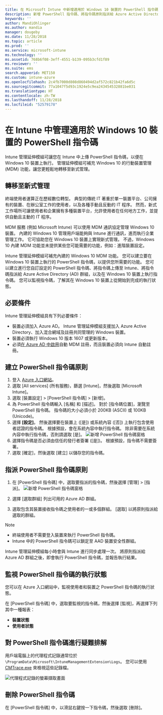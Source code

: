```yaml
---
title: 在 Microsoft Intune 中新增適用於 Windows 10 裝置的 PowerShell 指令碼 - Azure | Microsoft Docs
description: 新增 PowerShell 指令碼、將指令碼原則指派給 Azure Active Directory 群組、使用報告來監視指令碼，以及查看刪除您在 Microsoft Intune 的 Windows 10 裝置上所新增之指令碼的步驟。
keywords: ''
author: MandiOhlinger
ms.author: mandia
manager: dougeby
ms.date: 11/28/2018
ms.topic: article
ms.prod: ''
ms.service: microsoft-intune
ms.technology: ''
ms.assetid: 768b6f08-3eff-4551-b139-095b3cfd1f89
ms.reviewer: ''
ms.suite: ems
search.appverid: MET150
ms.custom: intune-azure
ms.openlocfilehash: 2c4fb7000d808d860494d2af572c821b42fa6d5c
ms.sourcegitcommit: 77a1047f5d93c1924e5c9ea243454532881be031
ms.translationtype: HT
ms.contentlocale: zh-TW
ms.lasthandoff: 11/28/2018
ms.locfileid: "52579178"
---
```

# <a name="manage-powershell-scripts-in-intune-for-windows-10-devices"></a>在 Intune 中管理適用於 Windows 10 裝置的 PowerShell 指令碼
Intune 管理延伸模組可讓您在 Intune 中上傳 PowerShell 指令碼，以便在 Windows 10 裝置上執行。 管理延伸模組可補充 Windows 10 的行動裝置管理 (MDM) 功能，讓您更輕鬆地轉移至新式管理。

## <a name="moving-to-modern-management"></a>轉移至新式管理
終端使用者運算正在歷經數位轉型。 典型的傳統 IT 著重於單一裝置平台、公司擁有的裝置、在辦公室工作的使用者，以及各種手動且反動的 IT 程序。 然而，新式工作場所可讓使用者和企業擁有多種裝置平台，允許使用者在任何地方工作，並提供自動且主動的 IT 程序。 

MDM 服務 (例如 Microsoft Intune) 可以使用 MDM 通訊協定管理 Windows 10 裝置。 內建的 Windows 10 管理用戶端能夠與 Intune 進行通訊，進而執行企業管理工作。 它可協助您在 Windows 10 裝置上實現新式管理。 不過，Windows 10 內建 MDM 功能並未提供某些您可能需要的功能，例如：進階裝置設定。

Intune 管理延伸模組可補充內建的 Windows 10 MDM 功能。 您可以建立要在 Windows 10 裝置上執行的 PowerShell 指令碼，以提供您所需要的功能。 您可以建立進行您自訂設定的 PowerShell 指令碼、將指令碼上傳至 Intune、將指令碼指派給 Azure Active Directory (AD) 群組，以及在 Windows 10 裝置上執行指令碼。 您可以監視指令碼，了解其在 Windows 10 裝置上從開始到完成的執行狀態。

## <a name="prerequisites"></a>必要條件
Intune 管理延伸模組具有下列必要條件：
- 裝置必須加入 Azure AD。 Intune 管理延伸模組支援加入 Azure Active Directory、加入混合網域及註冊共同管理的 Windows 裝置。
- 裝置必須執行 Windows 10 版本 1607 或更新版本。
- 必須[在 Azure AD 中啟用](https://docs.microsoft.com/intune/windows-enroll#enable-windows-10-automatic-enrollment)自動 MDM 註冊，而且裝置必須向 Intune 自動註冊。

## <a name="create-a-powershell-script-policy"></a>建立 PowerShell 指令碼原則 
1. 登入 [Azure 入口網站](https://portal.azure.com)。
2. 選取 [All services] (所有服務)，篩選 [Intune]，然後選取 [Microsoft Intune]。
3. 選取 [裝置設定] > [PowerShell 指令碼] > [新增]。
4. 為 PowerShell 指令碼輸入 [名稱] 和 [描述]。 對於 [指令碼位置]，瀏覽至 PowerShell 指令碼。 指令碼的大小必須小於 200KB (ASCII) 或 100KB (Unicode)。
5. 選擇 **[設定]**。 然後選擇要在裝置上 ([是]) 或系統內容 ([否]) 上執行包含使用者認證的指令碼。 根據預設，會在系統內容中執行指令碼。 除非需要在系統內容中執行指令碼，否則請選取 [是]。 
  ![新增 PowerShell 指令碼窗格](./media/mgmt-extension-add-script.png)
6. 選擇指令碼是否必須由信任的發行者簽署 ([是])。 根據預設，指令碼不需要簽署。 
7. 選取 [確定]，然後選取 [建立] 以儲存您的指令碼。

## <a name="assign-a-powershell-script-policy"></a>指派 PowerShell 指令碼原則
1. 在 [PowerShell 指令碼] 中，選取要指派的指令碼，然後選擇 [管理] > [指派]。
  ![新增 PowerShell 指令碼窗格](./media/mgmt-extension-assignments.png)
 
2. 選擇 [選取群組] 列出可用的 Azure AD 群組。 
3. 選取包含其裝置接收指令碼之使用者的一或多個群組。 [選取] 以將原則指派給選取的群組。

> [!NOTE]
> - 終端使用者不需要登入裝置來執行 PowerShell 指令碼。 
> - Intune 中的 PowerShell 指令碼可以鎖定至 AAD 裝置安全性群組。

Intune 管理延伸模組每小時會與 Intune 進行同步處理一次。 將原則指派給 Azure AD 群組之後，即會執行 PowerShell 指令碼，並報告執行結果。 
 
## <a name="monitor-run-status-for-powershell-scripts"></a>監視 PowerShell 指令碼的執行狀態
您可以在 Azure 入口網站中，監視使用者和裝置之 PowerShell 指令碼的執行狀態。

在 [PowerShell 指令碼] 中，選取要監視的指令碼，然後選擇 [監視]，再選擇下列其中一種報表：
   - **裝置狀態**
   - **使用者狀態**

## <a name="troubleshoot-powershell-scripts"></a>對 PowerShell 指令碼進行疑難排解

用戶端電腦上的代理程式記錄通常位於 `\ProgramData\Microsoft\IntuneManagementExtension\Logs`。 您可以使用 [CMTrace.exe](https://docs.microsoft.com/sccm/core/support/tools) 來檢視這些記錄檔。 

![代理程式記錄的螢幕擷取畫面](./media/apps-win32-app-10.png)  

## <a name="delete-a-powershell-script"></a>刪除 PowerShell 指令碼
在 [PowerShell 指令碼] 中，以滑鼠右鍵按一下指令碼，然後選取 [刪除]。
